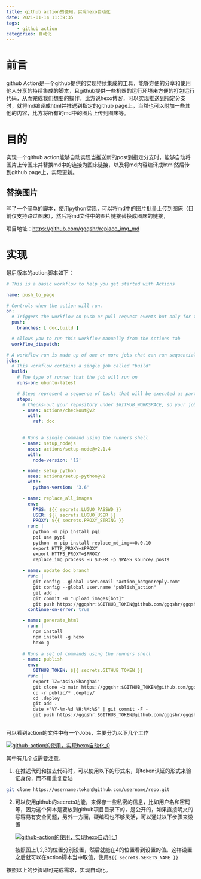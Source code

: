 ```yaml
---
title: github action的使用，实现hexo自动化
date: 2021-01-14 11:39:35
tags:
	- github action
categories: 自动化
---
```


# 前言

github Action是一个github提供的实现持续集成的工具，能够方便的分享和使用他人分享的持续集成的脚本，且github提供一些机器的运行环境来方便的打包运行代码，从而完成我们想要的操作，比方说hexo博客，可以实现推送到指定分支时，就将md编译成html并推送到指定的github page上，当然也可以附加一些其他的内容，比方将所有的md中的图片上传到图床等。

<!-- more -->
# 目的

实现一个github action能够自动实现当推送新的post到指定分支时，能够自动将图片上传图床并替换md中的连接为图床链接，以及将md内容编译成html然后传到github page上，实现更新。

## 替换图片

写了一个简单的脚本，使用python实现，可以将md中的图片批量上传到图床（目前仅支持路过图床），然后将md文件中的图片链接替换成图床的链接，

项目地址：https://github.com/ggqshr/replace_img_md

# 实现

最后版本的action脚本如下：

```yaml
# This is a basic workflow to help you get started with Actions

name: push_to_page

# Controls when the action will run. 
on:
  # Triggers the workflow on push or pull request events but only for the main branch
  push:
    branches: [ doc,build ]

  # Allows you to run this workflow manually from the Actions tab
  workflow_dispatch:

# A workflow run is made up of one or more jobs that can run sequentially or in parallel
jobs:
  # This workflow contains a single job called "build"
  build:
    # The type of runner that the job will run on
    runs-on: ubuntu-latest

    # Steps represent a sequence of tasks that will be executed as part of the job
    steps:
      # Checks-out your repository under $GITHUB_WORKSPACE, so your job can access it
      - uses: actions/checkout@v2
        with: 
          ref: doc
        

      # Runs a single command using the runners shell
      - name: setup_nodejs
        uses: actions/setup-node@v2.1.4
        with: 
          node-version: '12'

      - name: setup_python
        uses: actions/setup-python@v2
        with:
          python-version: '3.6'

      - name: replace_all_images
        env: 
          PASS: ${{ secrets.LUGUO_PASSWD }}
          USER: ${{ secrets.LUGUO_USER }}
          PROXY: ${{ secrets.PROXY_STRING }}
        run: |
          python -m pip install pqi
          pqi use pypi
          python -m pip install replace_md_img==0.0.10
          export HTTP_PROXY=$PROXY
          export HTTPS_PROXY=$PROXY
          replace_img process -u $USER -p $PASS source/_posts
      
      - name: update_doc_branch
        run: |
          git config --global user.email "action_bot@noreply.com"
          git config --global user.name "publish_action"
          git add .
          git commit -m "upload images[bot]"
          git push https://ggqshr:$GITHUB_TOKEN@github.com/ggqshr/ggqshr.github.io.git doc:doc
        continue-on-error: true

      - name: generate_html
        run: |
          npm install
          npm install -g hexo 
          hexo g
          
      # Runs a set of commands using the runners shell
      - name: publish
        env: 
          GITHUB_TOKEN: ${{ secrets.GITHUB_TOKEN }}
        run: |
          export TZ='Asia/Shanghai'
          git clone -b main https://ggqshr:$GITHUB_TOKEN@github.com/ggqshr/ggqshr.github.io.git .deploy
          cp -r public/* .deploy/
          cd .deploy
          git add .
          date +"%Y-%m-%d %H:%M:%S" | git commit -F -
          git push https://ggqshr:$GITHUB_TOKEN@github.com/ggqshr/ggqshr.github.io.git main:main
      
```

可以看到action的文件中有一个Jobs，主要分为以下几个工作

[![github-action的使用，实现hexo自动化_0](https://s3.ax1x.com/2021/01/14/sas5z4.png)](https://imgchr.com/i/sas5z4)

其中有几个点需要注意，

1. 在推送代码和拉去代码时，可以使用以下的形式来，即token认证的形式来验证身份，而不用重复登陆

```bash
git clone https://username:token@github.com/username/repo.git
```

2. 可以使用github的secrets功能，来保存一些私密的信息，比如用户名和密码等，因为这个脚本是要放到github项目目录下的，是公开的，如果直接明文的写容易有安全问题，另外一方面，硬编码也不够灵活，可以通过以下步骤来设置

   [![github-action的使用，实现hexo自动化_1](https://s3.ax1x.com/2021/01/14/sasoQJ.png)](https://imgchr.com/i/sasoQJ)

   按照图上1,2,3的位置分别设置，然后就能在4的位置看到设置的值。这样设置之后就可以在action脚本当中取值，使用`${{ secrets.SERETS_NAME }}`

按照以上的步骤即可完成需求，实现自动化。



